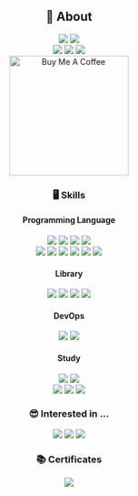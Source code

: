 <h2 align="center">📌 About</h2>
<p align="center">
  <a href="https://github.com/DohanToyproject" target="_blank"><img src="https://img.shields.io/badge/ToyProjects-6E6E6D?style=flat-square&logo=opencontainersinitiative&logoColor=white"/></a>
<a href="https://github.com/DohanLibrary" target="_blank"><img src="https://img.shields.io/badge/Books-343148?style=flat-square&logo=BookStack&logoColor=white"/></a><br>
  <a href="https://velog.io/@dohan_" target="_blank"><img src="https://img.shields.io/badge/Velog-282828?style=flat-square&logo=Velog&logoColor=white"/></a>
  <a href="https://open.kakao.com/me/dohan" target="_blank"><img src="https://img.shields.io/badge/KakaoTalk-331B3F?style=flat-square&logo=KakaoTalk&logoColor=white"/></a>
  <a href="mailto:dohan.k764@gmail.com" target="_blank"><img src="https://img.shields.io/badge/Gmail-0A174E?style=flat-square&logo=Gmail&logoColor=white"/></a>
  <br>
  <a href="https://toss.me/i70h4n/5000" target="_blank"><img src="https://cdn.buymeacoffee.com/buttons/v2/default-yellow.png" alt="Buy Me A Coffee" width="210px" ></a>
</p>

<h3 align="center">🖥 Skills</h3>
<h4 align="center">Programming Language</h4>
<p align="center">
<a href="https://en.wikipedia.org/wiki/C_(programming_language)" target="_blank"><img src="https://img.shields.io/badge/C Lang-B1624E?style=flat-square&logo=C&logoColor=white"/></a>
<a href="https://en.wikipedia.org/wiki/C%2B%2B" target="_blank"><img src="https://img.shields.io/badge/Cpp-603F83?style=flat-square&logo=Cplusplus&logoColor=white"/></a>
<a href="https://en.wikipedia.org/wiki/Python_(programming_language)" target="_blank"><img src="https://img.shields.io/badge/Python-2BAE66?style=flat-square&logo=Python&logoColor=white"/></a>
<a href="https://en.wikipedia.org/wiki/Assembly_language" target="_blank"><img src="https://img.shields.io/badge/Assembler-6E6E6D?style=flat-square&logo=arm&logoColor=white"/></a> <br>
<a href="https://en.wikipedia.org/wiki/TypeScript" target="_blank"><img src="https://img.shields.io/badge/TypeScript-616247?style=flat-square&logo=TypeScript&logoColor=white"/></a>
<a href="https://en.wikipedia.org/wiki/Java_(programming_language)" target="_blank"><img src="https://img.shields.io/badge/Java-364b44?style=flat-square&logo=CoffeeScript&logoColor=white"/></a>
<a href="https://en.wikipedia.org/wiki/C_Sharp_(programming_language)" target="_blank"><img src="https://img.shields.io/badge/C%23-343148?style=flat-square&logo=sharp&logoColor=white"/></a>
<a href="https://en.wikipedia.org/wiki/Node.js" target="_blank"><img src="https://img.shields.io/badge/Node.js-02343F?style=flat-square&logo=Node.js&logoColor=white"/></a>
<a href="https://en.wikipedia.org/wiki/HTML" target="_blank"><img src="https://img.shields.io/badge/HTML, CSS, JS-2D2926?style=flat-square&logo=html5&logoColor=white"/></a>
<a href="https://en.wikipedia.org/wiki/SQL" target="_blank"><img src="https://img.shields.io/badge/SQL-0A174E?style=flat-square&logo=MySQL&logoColor=white"/></a>
</p>
<h4 align="center">Library</h4>
<p align="center">
<a href="https://en.wikipedia.org/wiki/React_(JavaScript_library)" target="_blank"><img src="https://img.shields.io/badge/React.js-422057?style=flat-square&logo=react&logoColor=white"/></a>
<a href="https://en.wikipedia.org/wiki/Next.js" target="_blank"><img src="https://img.shields.io/badge/Next.js-243665?style=flat-square&logo=next.js&logoColor=white"/></a>
<a href="https://en.wikipedia.org/wiki/Vue.js" target="_blank"><img src="https://img.shields.io/badge/Vue.js-317773?style=flat-square&logo=vue.js&logoColor=white"/></a>
<a href="https://en.wikipedia.org/wiki/Express.js" target="_blank"><img src="https://img.shields.io/badge/Express.js-616247?style=flat-square&logo=Express&logoColor=white"/></a>
</p>
<h4 align="center">DevOps</h4>
<p align="center">
<a href="https://en.wikipedia.org/wiki/GitHub" target="_blank"><img src="https://img.shields.io/badge/Git-6E6E6D?style=flat-square&logo=GitHub&logoColor=white"/></a>
<a href="https://en.wikipedia.org/wiki/Docker_(software)" target="_blank"><img src="https://img.shields.io/badge/Docker-343148?style=flat-square&logo=Docker&logoColor=white"/></a>
</p>
<h4 align="center">Study</h4>
<p align="center">
<a href="https://en.wikipedia.org/wiki/Operating_system" target="_blank"><img src="https://img.shields.io/badge/Operating System Theory-B1624E?style=flat-square&logo=microsoft&logoColor=white"/></a>
<a href="https://en.wikipedia.org/wiki/Data_structure" target="_blank"><img src="https://img.shields.io/badge/Data Structure Theory-603F83?style=flat-square&logo=Stackbit&logoColor=white"/></a><br>
<a href="https://en.wikipedia.org/wiki/Algorithm" target="_blank"><img src="https://img.shields.io/badge/Argorithm-2BAE66?style=flat-square&logo=React Router&logoColor=white"/></a>
<a href="https://en.wikipedia.org/wiki/Reverse_engineering" target="_blank"><img src="https://img.shields.io/badge/Reverse Engineering-6E6E6D?style=flat-square&logo=Serverless&logoColor=white"/></a>
<a href="https://en.wikipedia.org/wiki/Compiler" target="_blank"><img src="https://img.shields.io/badge/Compiling Theory-2D2926?style=flat-square&logo=Conventional Commits&logoColor=white"/></a>
</p>

<h3 align="center">😎 Interested in ...</h3>
<p align="center">
<img src="https://img.shields.io/badge/Something NEW-2D2926?style=flat-square&logo=OnePlus&logoColor=white"/>
<img src="https://img.shields.io/badge/Develop Hobby OS-616247?style=flat-square&logo=macOS&logoColor=white"/>
<img src="https://img.shields.io/badge/1 Day 1 Commit-364b44?style=flat-square&logo=GitHub&logoColor=white"/>
</p>

<h3 align="center">📚 Certificates</h3>
<p align="center">
<a href="http://www.q-net.or.kr/crf005.do?id=crf00505&jmCd=6921" target="_blank"><img src="https://img.shields.io/badge/정보처리기능사 | 2022-50586C?style=flat-square&logo=amazonec2&logoColor=white"/></a>
</p>

<h1/>
